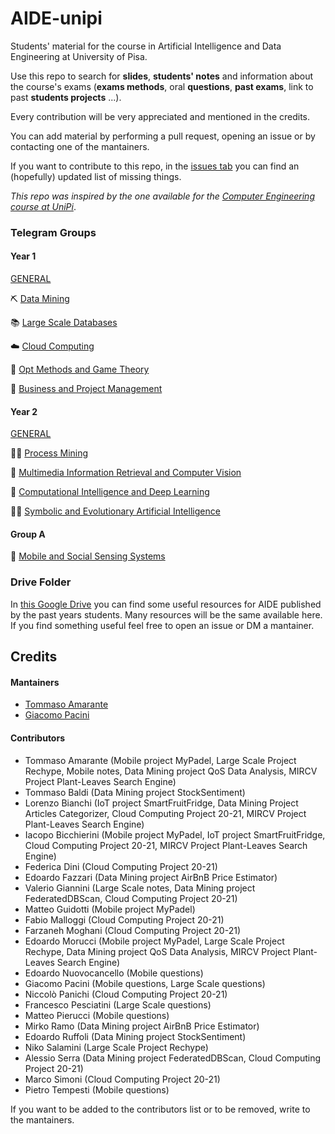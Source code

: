 # AIDE-unipi
Students' material for the course in Artificial Intelligence and Data Engineering at University of Pisa. 

Use this repo to search for **slides**, **students' notes** and information about the course's exams 
(**exams methods**, oral **questions**, **past exams**, link to past **students projects** ...).

Every contribution will be very appreciated and mentioned in the credits.

You can add material by performing a pull request, opening an issue or by contacting one of the mantainers.

If you want to contribute to this repo, in the [issues tab](https://github.com/Ruggero1912/AIDE-unipi/issues) you can find an (hopefully) updated list of missing things.

*This repo was inspired by the one available for the [Computer Engineering course at UniPi](https://github.com/Guray00/IngegneriaInformatica)*.

### Telegram Groups

#### Year 1

[GENERAL](https://t.me/joinchat/A6S5hhOKF64s62zf2kJIxQ)

⛏️ [Data Mining](https://t.me/UNIPI_data_mining)

📚 [Large Scale Databases](https://t.me/UNIPI_large_scale_databases)

☁️ [Cloud Computing](https://t.me/UNIPI_cloud_computing)

🎲 [Opt Methods and Game Theory](https://t.me/UNIPI_optimization_methods)

🤑 [Business and Project Management](https://t.me/UNIPI_business_and_project_mngmt)

#### Year 2

[GENERAL](https://t.me/joinchat/A6S5hhyC7W9T28egM9xg_w)

👷‍♂️ [Process Mining](https://t.me/UNIPI_process_mining)

🤖 [Multimedia Information Retrieval and Computer Vision](https://t.me/UNIPI_multimedia_inf_retr_and_cv)

🧠 [Computational Intelligence and Deep Learning](https://t.me/UNIPI_comp_intell_and_deep_lrnin)

🧞‍♂️ [Symbolic and Evolutionary Artificial Intelligence](https://t.me/joinchat/2-g7AnXa-WExNjZk)

#### Group A
📱 [Mobile and Social Sensing Systems](https://t.me/+KM4Wu6hEQIViYTY0)

### Drive Folder

In [this Google Drive](https://drive.google.com/drive/folders/1KXbnC2i5qp07MMgn_M4PpvG5CUI5IsAz) you can find some useful resources for AIDE published by the past years students. Many resources will be the same available here. If you find something useful feel free to open an issue or DM a mantainer.

## Credits

#### Mantainers
- [Tommaso Amarante](https://github.com/TommyTheHuman)
- [Giacomo Pacini](https://github.com/Ruggero1912)

#### Contributors
- Tommaso Amarante (Mobile project MyPadel, Large Scale Project Rechype, Mobile notes, Data Mining project QoS Data Analysis, MIRCV Project Plant-Leaves Search Engine)
- Tommaso Baldi (Data Mining project StockSentiment)
- Lorenzo Bianchi (IoT project SmartFruitFridge, Data Mining Project Articles Categorizer, Cloud Computing Project 20-21, MIRCV Project Plant-Leaves Search Engine)
- Iacopo Bicchierini (Mobile project MyPadel, IoT project SmartFruitFridge, Cloud Computing Project 20-21, MIRCV Project Plant-Leaves Search Engine)
- Federica Dini (Cloud Computing Project 20-21)
- Edoardo Fazzari (Data Mining project AirBnB Price Estimator)
- Valerio Giannini (Large Scale notes, Data Mining project FederatedDBScan, Cloud Computing Project 20-21)
- Matteo Guidotti (Mobile project MyPadel)
- Fabio Malloggi (Cloud Computing Project 20-21)
- Farzaneh Moghani (Cloud Computing Project 20-21)
- Edoardo Morucci (Mobile project MyPadel, Large Scale Project Rechype, Data Mining project QoS Data Analysis, MIRCV Project Plant-Leaves Search Engine)
- Edoardo Nuovocancello (Mobile questions)
- Giacomo Pacini (Mobile questions, Large Scale questions)
- Niccolò Panichi (Cloud Computing Project 20-21)
- Francesco Pesciatini (Large Scale questions)
- Matteo Pierucci (Mobile questions)
- Mirko Ramo (Data Mining project AirBnB Price Estimator)
- Edoardo Ruffoli (Data Mining project StockSentiment)
- Niko Salamini (Large Scale Project Rechype)
- Alessio Serra (Data Mining project FederatedDBScan, Cloud Computing Project 20-21)
- Marco Simoni (Cloud Computing Project 20-21)
- Pietro Tempesti (Mobile questions)


If you want to be added to the contributors list or to be removed,
 write to the mantainers.
